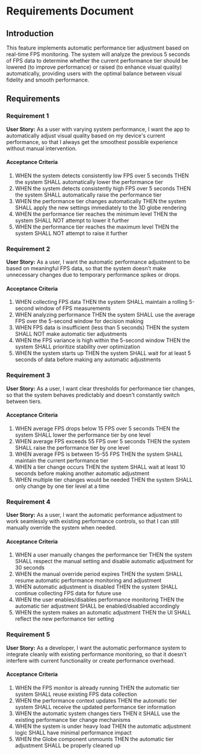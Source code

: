 # Requirements Document

## Introduction

This feature implements automatic performance tier adjustment based on real-time FPS monitoring. The system will analyze the previous 5 seconds of FPS data to determine whether the current performance tier should be lowered (to improve performance) or raised (to enhance visual quality) automatically, providing users with the optimal balance between visual fidelity and smooth performance.

## Requirements

### Requirement 1

**User Story:** As a user with varying system performance, I want the app to automatically adjust visual quality based on my device's current performance, so that I always get the smoothest possible experience without manual intervention.

#### Acceptance Criteria

1. WHEN the system detects consistently low FPS over 5 seconds THEN the system SHALL automatically lower the performance tier
2. WHEN the system detects consistently high FPS over 5 seconds THEN the system SHALL automatically raise the performance tier
3. WHEN the performance tier changes automatically THEN the system SHALL apply the new settings immediately to the 3D globe rendering
4. WHEN the performance tier reaches the minimum level THEN the system SHALL NOT attempt to lower it further
5. WHEN the performance tier reaches the maximum level THEN the system SHALL NOT attempt to raise it further

### Requirement 2

**User Story:** As a user, I want the automatic performance adjustment to be based on meaningful FPS data, so that the system doesn't make unnecessary changes due to temporary performance spikes or drops.

#### Acceptance Criteria

1. WHEN collecting FPS data THEN the system SHALL maintain a rolling 5-second window of FPS measurements
2. WHEN analyzing performance THEN the system SHALL use the average FPS over the 5-second window for decision making
3. WHEN FPS data is insufficient (less than 5 seconds) THEN the system SHALL NOT make automatic tier adjustments
4. WHEN the FPS variance is high within the 5-second window THEN the system SHALL prioritize stability over optimization
5. WHEN the system starts up THEN the system SHALL wait for at least 5 seconds of data before making any automatic adjustments

### Requirement 3

**User Story:** As a user, I want clear thresholds for performance tier changes, so that the system behaves predictably and doesn't constantly switch between tiers.

#### Acceptance Criteria

1. WHEN average FPS drops below 15 FPS over 5 seconds THEN the system SHALL lower the performance tier by one level
2. WHEN average FPS exceeds 55 FPS over 5 seconds THEN the system SHALL raise the performance tier by one level
3. WHEN average FPS is between 15-55 FPS THEN the system SHALL maintain the current performance tier
4. WHEN a tier change occurs THEN the system SHALL wait at least 10 seconds before making another automatic adjustment
5. WHEN multiple tier changes would be needed THEN the system SHALL only change by one tier level at a time

### Requirement 4

**User Story:** As a user, I want the automatic performance adjustment to work seamlessly with existing performance controls, so that I can still manually override the system when needed.

#### Acceptance Criteria

1. WHEN a user manually changes the performance tier THEN the system SHALL respect the manual setting and disable automatic adjustment for 30 seconds
2. WHEN the manual override period expires THEN the system SHALL resume automatic performance monitoring and adjustment
3. WHEN automatic adjustment is disabled THEN the system SHALL continue collecting FPS data for future use
4. WHEN the user enables/disables performance monitoring THEN the automatic tier adjustment SHALL be enabled/disabled accordingly
5. WHEN the system makes an automatic adjustment THEN the UI SHALL reflect the new performance tier setting

### Requirement 5

**User Story:** As a developer, I want the automatic performance system to integrate cleanly with existing performance monitoring, so that it doesn't interfere with current functionality or create performance overhead.

#### Acceptance Criteria

1. WHEN the FPS monitor is already running THEN the automatic tier system SHALL reuse existing FPS data collection
2. WHEN the performance context updates THEN the automatic tier system SHALL receive the updated performance tier information
3. WHEN the automatic system changes tiers THEN it SHALL use the existing performance tier change mechanisms
4. WHEN the system is under heavy load THEN the automatic adjustment logic SHALL have minimal performance impact
5. WHEN the Globe component unmounts THEN the automatic tier adjustment SHALL be properly cleaned up